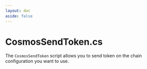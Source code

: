 ```yaml
---
layout: doc
aside: false
--- 
```


<script setup>
  import {DividePage} from 'vitepress-theme-api';
</script>
 
# CosmosSendToken.cs

The ```CosmosSendToken``` script allows you to send token on the chain configuration you want to use. 
 
<DividePage :top="63">
<template #left>

## Select signer <Badge type="tip" text="List" />

| Type          |      Supported?         | Info
| ------------- | :-----------:           | :-----------
| Keplr         |   :white_check_mark:    | [Keplr Doc](https://www.keplr.app/get)
| Cosmostation  |   :white_check_mark:    | [Cosmostation Doc](https://www.cosmostation.io/products/cosmostation_extension)
| Leap          |   :white_check_mark:    | [Leap Doc](https://www.leapwallet.io/extension)

## Chain Configuration <Badge type="tip" text="Object" />

Add the object containing the script [CosmosChainConfig.cs](/scripts/CosmosChainConfig.cs )

## Button Onclick <Badge type="tip" text="Button" />

Add the button you created to your scene to interact with the signer

## Address to <Badge type="tip" text="Text" />

Add to send the token (usualy your address)

## Amount <Badge type="tip" text="Int" />

Amount to send on the address to
 
</template>
<template #right>

![An image](img/script5.png)

</template>
</DividePage>
 
 